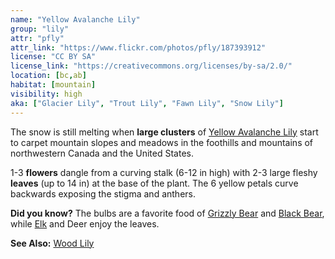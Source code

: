 ```yaml
---
name: "Yellow Avalanche Lily"
group: "lily"
attr: "pfly"
attr_link: "https://www.flickr.com/photos/pfly/187393912"
license: "CC BY SA"
license_link: "https://creativecommons.org/licenses/by-sa/2.0/"
location: [bc,ab]
habitat: [mountain]
visibility: high
aka: ["Glacier Lily", "Trout Lily", "Fawn Lily", "Snow Lily"]
---
```

The snow is still melting when **large clusters** of [Yellow Avalanche Lily](/plants/yelaval/) start to carpet mountain slopes and meadows in the foothills and mountains of northwestern Canada and the United States.

1-3 **flowers** dangle from a curving stalk (6-12 in high) with 2-3 large fleshy **leaves** (up to 14 in) at the base of the plant. The 6 yellow petals curve backwards exposing the stigma and anthers.

**Did you know?** The bulbs are a favorite food of [Grizzly Bear](/animals/grizzly/) and [Black Bear](/animals/blabear/), while [Elk](/animals/elk/) and Deer enjoy the leaves.

<!-- generated, do not edit -->
**See Also:**
[Wood Lily](/plants/woodlily/)
